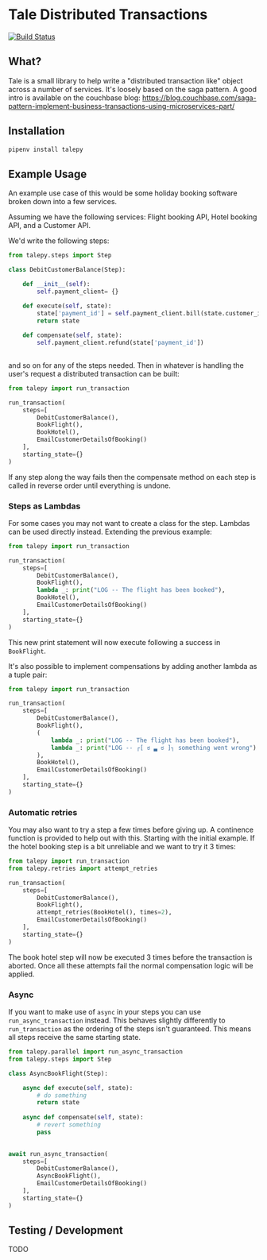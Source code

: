 # Tale Distributed Transactions

[![Build Status](https://travis-ci.org/meadsteve/talepy.svg?branch=master)](https://travis-ci.org/meadsteve/talepy)

## What?
Tale is a small library to help write a "distributed transaction like" 
object across a number of services. It's loosely based on the saga pattern.
A good intro is available on the couchbase blog: 
https://blog.couchbase.com/saga-pattern-implement-business-transactions-using-microservices-part/

## Installation
```bash
pipenv install talepy
```

## Example Usage
An example use case of this would be some holiday booking software broken
down into a few services.

Assuming we have the following services: Flight booking API, Hotel booking API, 
and a Customer API.

We'd write the following steps:

```python
from talepy.steps import Step

class DebitCustomerBalance(Step):

    def __init__(self):
        self.payment_client= {}

    def execute(self, state):
        state['payment_id'] = self.payment_client.bill(state.customer_id, state.payment_amount)
        return state
        
    def compensate(self, state):
        self.payment_client.refund(state['payment_id'])
       
```

and so on for any of the steps needed. Then in whatever is handling the user's 
request a distributed transaction can be built:

```python
from talepy import run_transaction

run_transaction(
    steps=[
        DebitCustomerBalance(), 
        BookFlight(), 
        BookHotel(), 
        EmailCustomerDetailsOfBooking()
    ],
    starting_state={}
)
```

If any step along the way fails then the compensate method on each step
is called in reverse order until everything is undone.

### Steps as Lambdas

For some cases you may not want to create a class for the step. Lambdas can be used directly 
instead. Extending the previous example:

```python
from talepy import run_transaction

run_transaction(
    steps=[
        DebitCustomerBalance(), 
        BookFlight(),
        lambda _: print("LOG -- The flight has been booked"),
        BookHotel(), 
        EmailCustomerDetailsOfBooking()
    ],
    starting_state={}
)
```

This new print statement will now execute following a success in `BookFlight`. 

It's also possible to implement compensations by adding another lambda as a tuple pair:

```python
from talepy import run_transaction

run_transaction(
    steps=[
        DebitCustomerBalance(), 
        BookFlight(),
        (
            lambda _: print("LOG -- The flight has been booked"), 
            lambda _: print("LOG -- ┌[ ಠ ▃ ಠ ]┐ something went wrong")
        ),
        BookHotel(), 
        EmailCustomerDetailsOfBooking()
    ],
    starting_state={}
)
```

### Automatic retries

You may also want to try a step a few times before giving up. A continence
function is provided to help out with this. Starting with the initial example.
If the hotel booking step is a bit unreliable and we want to try it 3 times:

```python
from talepy import run_transaction
from talepy.retries import attempt_retries

run_transaction(
    steps=[
        DebitCustomerBalance(), 
        BookFlight(),
        attempt_retries(BookHotel(), times=2), 
        EmailCustomerDetailsOfBooking()
    ],
    starting_state={}
)
```

The book hotel step will now be executed 3 times before the transaction is aborted. Once
all these attempts fail the normal compensation logic will be applied.

### Async

If you want to make use of `async` in your steps you can use `run_async_transaction`
instead. This behaves slightly differently to `run_transaction` as the ordering
of the steps isn't guaranteed. This means all steps receive the same starting state.

```python
from talepy.parallel import run_async_transaction
from talepy.steps import Step

class AsyncBookFlight(Step):

    async def execute(self, state):
        # do something
        return state
        
    async def compensate(self, state):
        # revert something
        pass
       

await run_async_transaction(
    steps=[
        DebitCustomerBalance(), 
        AsyncBookFlight(),
        EmailCustomerDetailsOfBooking()
    ],
    starting_state={}
)
```

## Testing / Development
TODO